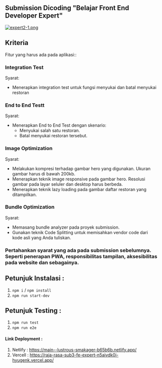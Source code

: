 ## Submission Dicoding "Belajar Front End Developer Expert" 

[![expert2-1.png](https://i.postimg.cc/9Q2H0S5g/rajarasaaa.png)](https://postimg.cc/GHX5SXpv)


## Kriteria
Fitur yang harus ada pada aplikasi::

### Integration Test
Syarat:
- Menerapkan integration test untuk fungsi menyukai dan batal menyukai restoran

### End to End Testt
Syarat:
- Menerapkan End to End Test dengan skenario:
  - Menyukai salah satu restoran.
  - Batal menyukai restoran tersebut.
 
### Image Optimization
Syarat:
- Melakukan kompresi terhadap gambar hero yang digunakan. Ukuran gambar harus di bawah 200kb.
- Menerapkan teknik image responsive pada gambar hero. Resolusi gambar pada layar seluler dan desktop harus berbeda.
- Menerapkan teknik lazy loading pada gambar daftar restoran yang ditampilkan.

### Bundle Optimization
Syarat:
- Memasang bundle analyzer pada proyek submission.
- Gunakan teknik Code Splitting untuk memisahkan vendor code dari kode asli yang Anda tuliskan.

### Pertahankan syarat yang ada pada submission sebelumnya. Seperti penerapan PWA, responsibilitas tampilan,  aksesibilitas pada website dan sebagainya.



## Petunjuk Instalasi :
1. `npm i` / `npm install`
2. `npm run start-dev`

## Petunjuk Testing :
1. `npm run test`
2. `npm run e2e`


#### Link Deployment :
1. Netlify : https://main--lustrous-smakager-b65b6b.netlify.app/
2. Vercell : https://raja-rasa-sub3-fe-expert-n5aivdk0i-hyugenk.vercel.app/ 
